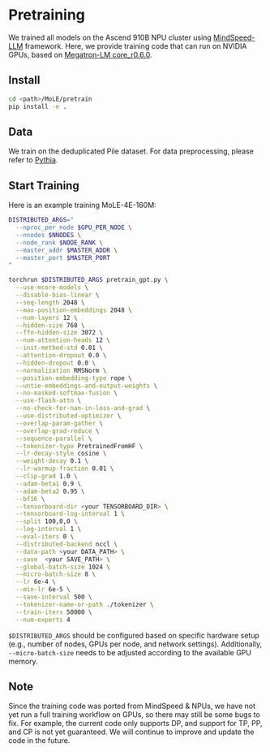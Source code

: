 # Pretraining

We trained all models on the Ascend 910B NPU cluster using [MindSpeed-LLM](https://gitee.com/ascend/MindSpeed-LLM) framework. Here, we provide training code that can run on NVIDIA GPUs, based on [Megatron-LM core_r0.6.0](https://github.com/NVIDIA/Megatron-LM/tree/core_r0.6.0).

## Install

```bash
cd <path>/MoLE/pretrain
pip install -e .
```

## Data 

We train on the deduplicated Pile dataset. For data preprocessing, please refer to [Pythia](https://github.com/EleutherAI/pythia?tab=readme-ov-file#reproducing-training).

## Start Training
Here is an example training MoLE-4E-160M:
```bash
DISTRIBUTED_ARGS="
  --nproc_per_node $GPU_PER_NODE \
  --nnodes $NNODES \
  --node_rank $NODE_RANK \
  --master_addr $MASTER_ADDR \
  --master_port $MASTER_PORT
"

torchrun $DISTRIBUTED_ARGS pretrain_gpt.py \
  --use-mcore-models \
  --disable-bias-linear \
  --seq-length 2048 \
  --max-position-embeddings 2048 \
  --num-layers 12 \
  --hidden-size 768 \
  --ffn-hidden-size 3072 \
  --num-attention-heads 12 \
  --init-method-std 0.01 \
  --attention-dropout 0.0 \
  --hidden-dropout 0.0 \
  --normalization RMSNorm \
  --position-embedding-type rope \
  --untie-embeddings-and-output-weights \
  --no-masked-softmax-fusion \
  --use-flash-attn \
  --no-check-for-nan-in-loss-and-grad \
  --use-distributed-optimizer \
  --overlap-param-gather \
  --overlap-grad-reduce \
  --sequence-parallel \
  --tokenizer-type PretrainedFromHF \
  --lr-decay-style cosine \
  --weight-decay 0.1 \
  --lr-warmup-fraction 0.01 \
  --clip-grad 1.0 \
  --adam-beta1 0.9 \
  --adam-beta2 0.95 \
  --bf16 \
  --tensorboard-dir <your TENSORBOARD_DIR> \
  --tensorboard-log-interval 1 \
  --split 100,0,0 \
  --log-interval 1 \
  --eval-iters 0 \
  --distributed-backend nccl \
  --data-path <your DATA_PATH> \
  --save  <your SAVE_PATH> \
  --global-batch-size 1024 \
  --micro-batch-size 8 \
  --lr 6e-4 \
  --min-lr 6e-5 \
  --save-interval 500 \
  --tokenizer-name-or-path ./tokenizer \
  --train-iters 50000 \
  --num-experts 4
```
`$DISTRIBUTED_ARGS` should be configured based on specific hardware setup (e.g., number of nodes, GPUs per node, and network settings). Additionally, `--micro-batch-size` needs to be adjusted according to the available GPU memory.


## Note
Since the training code was ported from MindSpeed & NPUs, we have not yet run a full training workflow on GPUs, so there may still be some bugs to fix. For example, the current code only supports DP, and support for TP, PP, and CP is not yet guaranteed. We will continue to improve and update the code in the future.
